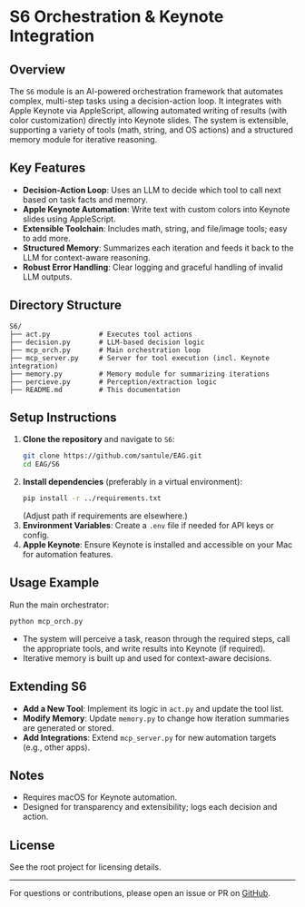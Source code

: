 # S6 Orchestration & Keynote Integration

## Overview

The `S6` module is an AI-powered orchestration framework that automates complex, multi-step tasks using a decision-action loop. It integrates with Apple Keynote via AppleScript, allowing automated writing of results (with color customization) directly into Keynote slides. The system is extensible, supporting a variety of tools (math, string, and OS actions) and a structured memory module for iterative reasoning.

## Key Features
- **Decision-Action Loop**: Uses an LLM to decide which tool to call next based on task facts and memory.
- **Apple Keynote Automation**: Write text with custom colors into Keynote slides using AppleScript.
- **Extensible Toolchain**: Includes math, string, and file/image tools; easy to add more.
- **Structured Memory**: Summarizes each iteration and feeds it back to the LLM for context-aware reasoning.
- **Robust Error Handling**: Clear logging and graceful handling of invalid LLM outputs.

## Directory Structure
```
S6/
├── act.py            # Executes tool actions
├── decision.py       # LLM-based decision logic
├── mcp_orch.py       # Main orchestration loop
├── mcp_server.py     # Server for tool execution (incl. Keynote integration)
├── memory.py         # Memory module for summarizing iterations
├── percieve.py       # Perception/extraction logic
├── README.md         # This documentation
```

## Setup Instructions
1. **Clone the repository** and navigate to `S6`:
   ```bash
   git clone https://github.com/santule/EAG.git
   cd EAG/S6
   ```
2. **Install dependencies** (preferably in a virtual environment):
   ```bash
   pip install -r ../requirements.txt
   ```
   (Adjust path if requirements are elsewhere.)
3. **Environment Variables**: Create a `.env` file if needed for API keys or config.
4. **Apple Keynote**: Ensure Keynote is installed and accessible on your Mac for automation features.

## Usage Example
Run the main orchestrator:
```bash
python mcp_orch.py
```
- The system will perceive a task, reason through the required steps, call the appropriate tools, and write results into Keynote (if required).
- Iterative memory is built up and used for context-aware decisions.

## Extending S6
- **Add a New Tool**: Implement its logic in `act.py` and update the tool list.
- **Modify Memory**: Update `memory.py` to change how iteration summaries are generated or stored.
- **Add Integrations**: Extend `mcp_server.py` for new automation targets (e.g., other apps).

## Notes
- Requires macOS for Keynote automation.
- Designed for transparency and extensibility; logs each decision and action.

## License
See the root project for licensing details.

---
For questions or contributions, please open an issue or PR on [GitHub](https://github.com/santule/EAG).
